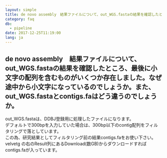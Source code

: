 ```yaml
---
layout: simple
title: de novo assembly　結果ファイルについて、out_WGS.fastaの結果を確認したところ、最後に小文字の配列を含むものがいくつか存在しました。なぜ途中から小文字になっているのでしょうか。また、out_WGS.fastaとcontigs.faはどう違うのでしょうか。
category: faq
db:
  - pipeline
date: 2017-12-25T11:19:00
lang: ja
---
```


## de novo assembly　結果ファイルについて、out_WGS.fastaの結果を確認したところ、最後に小文字の配列を含むものがいくつか存在しました。なぜ途中から小文字になっているのでしょうか。また、out_WGS.fastaとcontigs.faはどう違うのでしょうか。

<p>out_WGS.fastaは、DDBJ登録用に処理したファイルになります。<br>デフォルトで300bpを入力していた場合は、300bp以下のcontig配列をフィルタリングで落としています。<br>この為、研究結果としてフィルタリング前の結果contigs.faをお使い下さい。<br>velvetg の右のResult列にあるDownload(数GB)からダウンロードすればcontigs.faが入っています。</p>